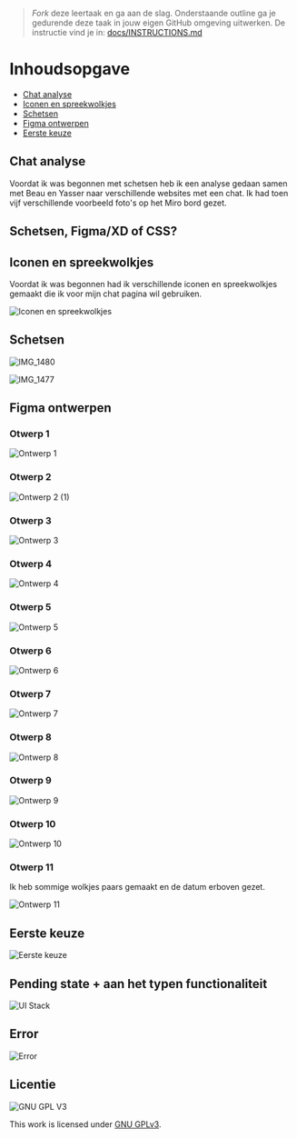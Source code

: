 > _Fork_ deze leertaak en ga aan de slag. Onderstaande outline ga je gedurende deze taak in jouw eigen GitHub omgeving uitwerken. De instructie vind je in: [docs/INSTRUCTIONS.md](docs/INSTRUCTIONS.md)
# Inhoudsopgave
- [Chat analyse](#Chat-analyse)
- [Iconen en spreekwolkjes](#Iconen-en-spreekwolkjes)
- [Schetsen](#Schetsen)
- [Figma ontwerpen](#Figma-ontwerpen)
- [Eerste keuze](#Eerste-keuze)

## Chat analyse
Voordat ik was begonnen met schetsen heb ik een analyse gedaan samen met Beau en Yasser naar verschillende websites met een chat. Ik had toen vijf verschillende voorbeeld foto's op het Miro bord gezet.

## Schetsen, Figma/XD of CSS?

## Iconen en spreekwolkjes
Voordat ik was begonnen had ik verschillende iconen en spreekwolkjes gemaakt die ik voor mijn chat pagina wil gebruiken.

![Iconen en spreekwolkjes](https://user-images.githubusercontent.com/69635977/170135573-a5fcaad7-ec1b-4a8f-a129-7aafd6c64087.png)

## Schetsen

![IMG_1480](https://user-images.githubusercontent.com/69635977/170208066-0455c380-2812-4974-98b0-fcce33df2daa.jpg)

![IMG_1477](https://user-images.githubusercontent.com/69635977/170208070-5a2a926e-93f5-46a2-8a50-710abbf78250.jpg)

## Figma ontwerpen
### Otwerp 1
![Ontwerp 1](https://user-images.githubusercontent.com/69635977/170135595-31f89f2f-a84b-4687-9e71-7b4d2cd73f41.png)

### Otwerp 2
![Ontwerp 2 (1)](https://user-images.githubusercontent.com/69635977/170137570-91cdd56a-1c54-4e0e-9382-be101e7049c2.png)

### Otwerp 3
![Ontwerp 3](https://user-images.githubusercontent.com/69635977/170135601-d0471c09-5d41-4844-b69b-0e30a3a5f6ee.png)

### Otwerp 4
![Ontwerp 4](https://user-images.githubusercontent.com/69635977/170136994-19fb3010-8b09-473a-8184-28cf02b8b5cb.png)

### Otwerp 5
![Ontwerp 5](https://user-images.githubusercontent.com/69635977/170135581-95c95133-4d04-4bcc-8c88-006f71500cfa.png)

### Otwerp 6
![Ontwerp 6](https://user-images.githubusercontent.com/69635977/170135587-226a56d7-32c5-4c28-b40b-30fa4ddb842d.png)

### Otwerp 7
![Ontwerp 7](https://user-images.githubusercontent.com/69635977/170135589-c809aa1e-5ef7-4163-9386-25e35b018929.png)

### Otwerp 8
![Ontwerp 8](https://user-images.githubusercontent.com/69635977/170135590-d57dfa66-a2cf-40a4-9c1e-bd58df98a28e.png)

### Otwerp 9
![Ontwerp 9](https://user-images.githubusercontent.com/69635977/170135591-d5d00fe0-9e4f-4e96-be9e-b7a538c6fda7.png)

### Otwerp 10
![Ontwerp 10](https://user-images.githubusercontent.com/69635977/170135594-0e2f800c-e41b-43a6-8138-cc71c7136d9a.png)

### Otwerp 11
Ik heb sommige wolkjes paars gemaakt en de datum erboven gezet.

![Ontwerp 11](https://user-images.githubusercontent.com/69635977/170211036-6cd3597e-cac1-42e1-88b6-364dfdea59d2.png)

## Eerste keuze
![Eerste keuze](https://user-images.githubusercontent.com/69635977/170893451-a2c142c4-a76a-4bef-b509-ce74afa0ebd0.png)

## Pending state + aan het typen functionaliteit
![UI Stack](https://user-images.githubusercontent.com/69635977/170893460-fd7bb09b-c249-4d1b-801d-2ba11c09e390.png)

## Error
![Error](https://user-images.githubusercontent.com/69635977/172354867-3db1d0aa-c7b5-4e53-ad69-3a89ad9b4b60.png)

## Licentie

![GNU GPL V3](https://www.gnu.org/graphics/gplv3-127x51.png)

This work is licensed under [GNU GPLv3](./LICENSE).

